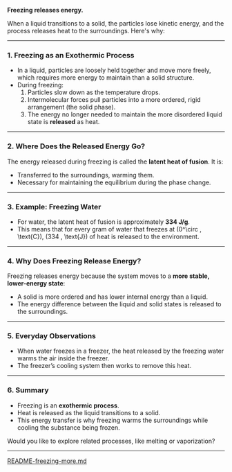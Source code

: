 **Freezing releases energy.** 

When a liquid transitions to a solid, the particles lose kinetic energy, and the process releases heat to the surroundings. Here's why:

---

### **1. Freezing as an Exothermic Process**
- In a liquid, particles are loosely held together and move more freely, which requires more energy to maintain than a solid structure.
- During freezing:
  1. Particles slow down as the temperature drops.
  2. Intermolecular forces pull particles into a more ordered, rigid arrangement (the solid phase).
  3. The energy no longer needed to maintain the more disordered liquid state is **released** as heat.

---

### **2. Where Does the Released Energy Go?**
The energy released during freezing is called the **latent heat of fusion**. It is:
- Transferred to the surroundings, warming them.
- Necessary for maintaining the equilibrium during the phase change.

---

### **3. Example: Freezing Water**
- For water, the latent heat of fusion is approximately **334 J/g**.
- This means that for every gram of water that freezes at \(0^\circ \, \text{C}\), \(334 \, \text{J}\) of heat is released to the environment.

---

### **4. Why Does Freezing Release Energy?**
Freezing releases energy because the system moves to a **more stable, lower-energy state**:
- A solid is more ordered and has lower internal energy than a liquid.
- The energy difference between the liquid and solid states is released to the surroundings.

---

### **5. Everyday Observations**
- When water freezes in a freezer, the heat released by the freezing water warms the air inside the freezer.
- The freezer’s cooling system then works to remove this heat.

---

### **6. Summary**
- Freezing is an **exothermic process**.
- Heat is released as the liquid transitions to a solid.
- This energy transfer is why freezing warms the surroundings while cooling the substance being frozen.

Would you like to explore related processes, like melting or vaporization?


---

[README-freezing-more.md](https://t2m.io/nP34KN1)
